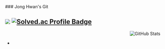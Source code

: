 <div align="left">
  ### Jong Hwan's Git

  <a href="https://sul1074.tistory.com/"><img src="https://img.shields.io/badge/Sul's History-E5511E?style=badge&logo=Tistory&logoColor=white"/></a>
  <a href="https://solved.ac/profile/sul1074"><img src="http://mazassumnida.wtf/api/mini/generate_badge?boj=sul1074" alt="Solved.ac Profile Badge"/></a>
  ---
</div>

<div align="right">
  <img src="https://github-readme-stats.vercel.app/api?username=sul1074&show_icons=true&theme=dark" alt="GitHub Stats" />
</div>

- 

<br/>
